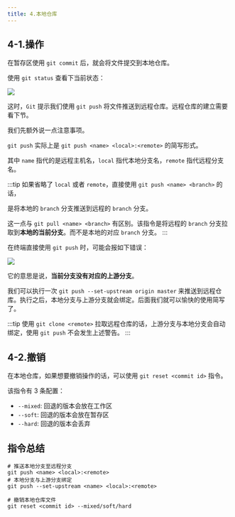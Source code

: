 ```yaml
---
title: 4.本地仓库
---
```


## 4-1.操作

在暂存区使用 `git commit` 后，就会将文件提交到本地仓库。

使用 `git status` 查看下当前状态：

![](https://raw.githubusercontent.com/oneyoung19/vuepress-blog-img/main/img/008eGmZEly1gp4eeu2wokj30v404wdgl.jpg)

这时，`Git` 提示我们使用 `git push` 将文件推送到远程仓库。远程仓库的建立需要看下节。

我们先额外说一点注意事项。

`git push` 实际上是 `git push <name> <local>:<remote>` 的简写形式。

其中 `name` 指代的是远程主机名，`local` 指代本地分支名，`remote` 指代远程分支名。

:::tip
如果省略了 `local` 或者 `remote`，直接使用 `git push <name> <branch>` 的话，

是将本地的 `branch` 分支推送到远程的 `branch` 分支。

这一点与 `git pull <name> <branch>` 有区别。该指令是将远程的 `branch` 分支拉取到**本地的当前分支**。而不是本地的对应 `branch` 分支。
:::

在终端直接使用 `git push` 时，可能会报如下错误：

![](https://raw.githubusercontent.com/oneyoung19/vuepress-blog-img/main/img/008eGmZEly1gp4ej1zmyuj30ws04m0td.jpg)

它的意思是说，**当前分支没有对应的上游分支**。

我们可以执行一次 `git push --set-upstream origin master` 来推送到远程仓库。执行之后，本地分支与上游分支就会绑定。后面我们就可以愉快的使用简写了。

:::tip
使用 `git clone <remote>` 拉取远程仓库的话，上游分支与本地分支会自动绑定，使用 `git push` 不会发生上述警告。
:::

## 4-2.撤销

在本地仓库，如果想要撤销操作的话，可以使用 `git reset <commit id>` 指令。

该指令有 3 条配置：

- `--mixed`: 回退的版本会放在工作区
- `--soft`: 回退的版本会放在暂存区
- `--hard`: 回退的版本会丢弃

## 指令总结

```shell
# 推送本地分支至远程分支
git push <name> <local>:<remote>
# 本地分支与上游分支绑定
git push --set-upstream <name> <local>:<remote>

# 撤销本地仓库文件
git reset <commit id> --mixed/soft/hard
```





